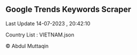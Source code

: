 

## Google Trends Keywords Scraper 
 
Last Update 14-07-2023 , 20:42:10

Country List :
VIETNAM.json



© Abdul Muttaqin 
